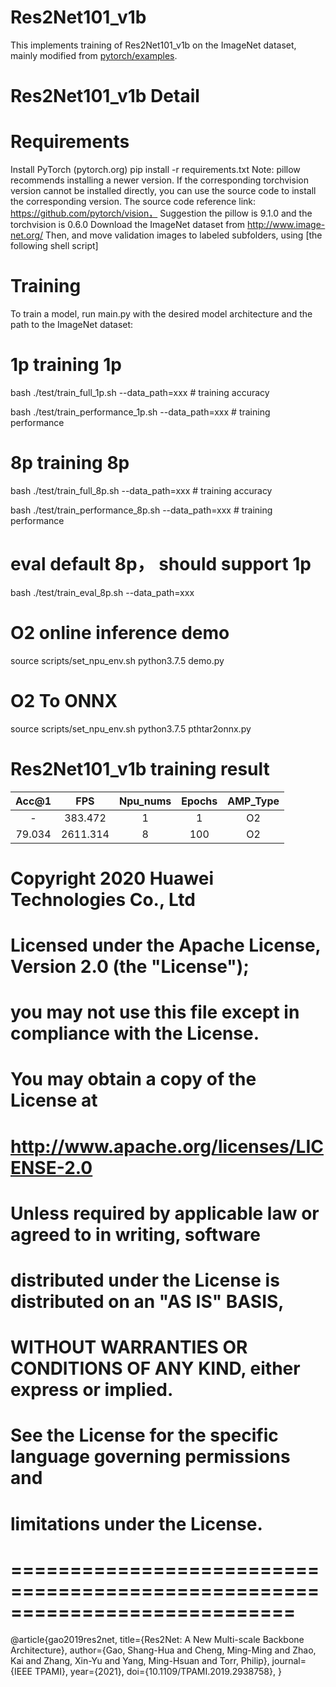 # Res2Net101_v1b

This implements training of Res2Net101_v1b on the ImageNet dataset, mainly modified from [pytorch/examples](https://github.com/pytorch/examples/tree/master/imagenet).

# Res2Net101_v1b Detail

# Requirements

Install PyTorch (pytorch.org)
pip install -r requirements.txt
Note: pillow recommends installing a newer version. If the corresponding torchvision version cannot be installed directly, you can use the source code to install the corresponding version. The source code reference link: https://github.com/pytorch/vision，
Suggestion the pillow is 9.1.0 and the torchvision is 0.6.0
Download the ImageNet dataset from http://www.image-net.org/
Then, and move validation images to labeled subfolders, using [the following shell script]

# Training

To train a model, run main.py with the desired model architecture and the path to the ImageNet dataset:

# 1p training 1p
bash ./test/train_full_1p.sh  --data_path=xxx          # training accuracy

bash ./test/train_performance_1p.sh  --data_path=xxx   # training performance

# 8p training 8p
bash ./test/train_full_8p.sh  --data_path=xxx          # training accuracy

bash ./test/train_performance_8p.sh  --data_path=xxx   # training performance

# eval default 8p， should support 1p
bash ./test/train_eval_8p.sh  --data_path=xxx

# O2 online inference demo
source scripts/set_npu_env.sh
python3.7.5 demo.py

# O2 To ONNX
source scripts/set_npu_env.sh
python3.7.5 pthtar2onnx.py

# Res2Net101_v1b training result

| Acc@1    | FPS       | Npu_nums | Epochs   | AMP_Type |
| :------: | :------:  | :------: | :------: | :------: |
| -        | 383.472   | 1        | 1        | O2       |
| 79.034   | 2611.314  | 8        | 100      | O2       |


# Copyright 2020 Huawei Technologies Co., Ltd
#
# Licensed under the Apache License, Version 2.0 (the "License");
# you may not use this file except in compliance with the License.
# You may obtain a copy of the License at
#
# http://www.apache.org/licenses/LICENSE-2.0
#
# Unless required by applicable law or agreed to in writing, software
# distributed under the License is distributed on an "AS IS" BASIS,
# WITHOUT WARRANTIES OR CONDITIONS OF ANY KIND, either express or implied.
# See the License for the specific language governing permissions and
# limitations under the License.
# ============================================================================

@article{gao2019res2net,
  title={Res2Net: A New Multi-scale Backbone Architecture},
  author={Gao, Shang-Hua and Cheng, Ming-Ming and Zhao, Kai and Zhang, Xin-Yu and Yang, Ming-Hsuan and Torr, Philip},
  journal={IEEE TPAMI},
  year={2021},
  doi={10.1109/TPAMI.2019.2938758}, 
}